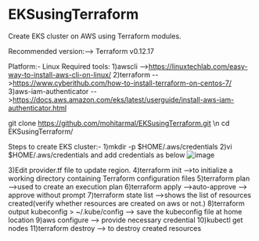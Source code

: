 # EKSusingTerraform
Create EKS cluster on AWS using Terraform modules.

Recommended version:--> Terraform v0.12.17

Platform:- Linux 
Required tools: 1)awscli -->https://linuxtechlab.com/easy-way-to-install-aws-cli-on-linux/ 
                2)terraform -->https://www.cyberithub.com/how-to-install-terraform-on-centos-7/
                3)aws-iam-authenticator -->https://docs.aws.amazon.com/eks/latest/userguide/install-aws-iam-authenticator.html

git clone https://github.com/mohitarmal/EKSusingTerraform.git \n
cd EKSusingTerraform/


Steps to create EKS cluster:-
1)mkdir -p $HOME/.aws/credentials
2)vi $HOME/.aws/credentials and add credentials as below
      ![image](https://user-images.githubusercontent.com/83169868/116001811-1c57b980-a614-11eb-8560-3f39c553f73b.png)
   
3)Edit provider.tf file to update region. 
4)terraform init -->to initialize a working directory containing Terraform configuration files 
5)terraform plan -->used to create an execution plan 
6)terraform apply -->auto-approve  --> approve without prompt
7)terraform state list -->shows the list of resources created(verify whether resources are created on aws or not.)
8)terraform output kubeconfig > ~/.kube/config  --> save the kubeconfig file at home location
9)aws configure --> provide necessary credential
10)kubectl get nodes
11)terraform destroy --> to destroy created resources
